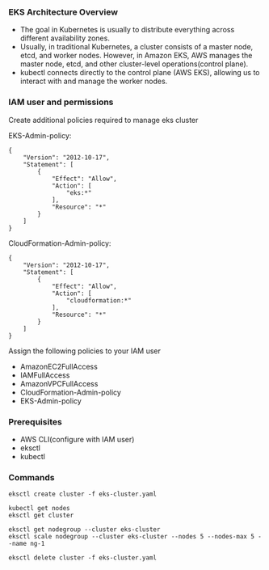 ### EKS Architecture Overview
- The goal in Kubernetes is usually to distribute everything across different availability zones.
- Usually, in traditional Kubernetes, a cluster consists of a master node, etcd, and worker nodes.
  However, in Amazon EKS, AWS manages the master node, etcd, and other cluster-level
  operations(control plane).
- kubectl connects directly to the control plane (AWS EKS), allowing us to interact with and manage
  the worker nodes.

### IAM user and permissions
Create additional policies required to manage eks cluster

EKS-Admin-policy:
```
{
    "Version": "2012-10-17",
    "Statement": [
        {
            "Effect": "Allow",
            "Action": [
                "eks:*"
            ],
            "Resource": "*"
        }
    ]
}
```

CloudFormation-Admin-policy:
```
{
    "Version": "2012-10-17",
    "Statement": [
        {
            "Effect": "Allow",
            "Action": [
                "cloudformation:*"
            ],
            "Resource": "*"
        }
    ]
}
```

Assign the following policies to your IAM user
- AmazonEC2FullAccess
- IAMFullAccess
- AmazonVPCFullAccess
- CloudFormation-Admin-policy
- EKS-Admin-policy  

### Prerequisites
- AWS CLI(configure with IAM user)
- eksctl
- kubectl

### Commands
```
eksctl create cluster -f eks-cluster.yaml

kubectl get nodes
eksctl get cluster

eksctl get nodegroup --cluster eks-cluster
eksctl scale nodegroup --cluster eks-cluster --nodes 5 --nodes-max 5 --name ng-1

eksctl delete cluster -f eks-cluster.yaml
```
